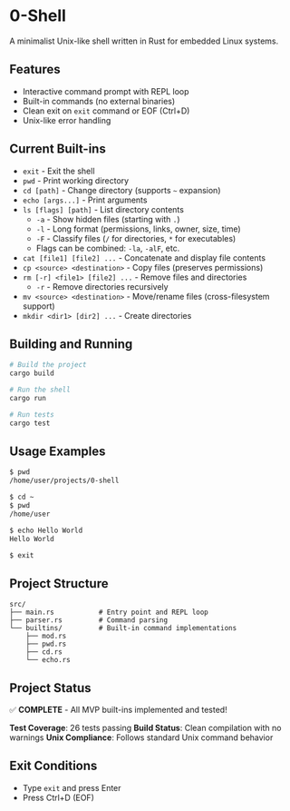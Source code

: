 # 0-Shell

A minimalist Unix-like shell written in Rust for embedded Linux systems.

## Features

- Interactive command prompt with REPL loop
- Built-in commands (no external binaries)
- Clean exit on `exit` command or EOF (Ctrl+D)
- Unix-like error handling

## Current Built-ins

- `exit` - Exit the shell
- `pwd` - Print working directory
- `cd [path]` - Change directory (supports `~` expansion)
- `echo [args...]` - Print arguments
- `ls [flags] [path]` - List directory contents
  - `-a` - Show hidden files (starting with `.`)
  - `-l` - Long format (permissions, links, owner, size, time)
  - `-F` - Classify files (`/` for directories, `*` for executables)
  - Flags can be combined: `-la`, `-alF`, etc.
- `cat [file1] [file2] ...` - Concatenate and display file contents
- `cp <source> <destination>` - Copy files (preserves permissions)
- `rm [-r] <file1> [file2] ...` - Remove files and directories
  - `-r` - Remove directories recursively
- `mv <source> <destination>` - Move/rename files (cross-filesystem support)
- `mkdir <dir1> [dir2] ...` - Create directories

## Building and Running

```bash
# Build the project
cargo build

# Run the shell
cargo run

# Run tests
cargo test
```

## Usage Examples

```bash
$ pwd
/home/user/projects/0-shell

$ cd ~
$ pwd
/home/user

$ echo Hello World
Hello World

$ exit
```

## Project Structure

```
src/
├── main.rs           # Entry point and REPL loop
├── parser.rs         # Command parsing
└── builtins/         # Built-in command implementations
    ├── mod.rs
    ├── pwd.rs
    ├── cd.rs
    └── echo.rs
```

## Project Status

✅ **COMPLETE** - All MVP built-ins implemented and tested!

**Test Coverage**: 26 tests passing
**Build Status**: Clean compilation with no warnings
**Unix Compliance**: Follows standard Unix command behavior

## Exit Conditions

- Type `exit` and press Enter
- Press Ctrl+D (EOF)
